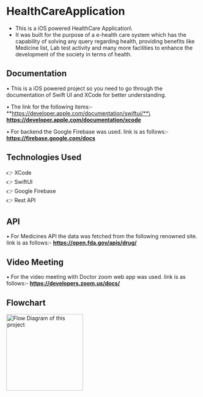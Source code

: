 # HealthCareApplication
- This is a iOS powered HealthCare Application\
- It was built for the purpose of a e-health care system which has the capability of solving any query regarding health, providing benefits like Medicine list, Lab test activity and many more facilities to enhance the development of the society in terms of health.

## Documentation

• This is a iOS powered project so you need to go through the documentation of Swift UI and XCode for better understanding.

• The link for the following items:- 
  **https://developer.apple.com/documentation/swiftui/**\
  **https://developer.apple.com/documentation/xcode**

• For backend the Google Firebase was used.
  link is as follows:- **https://firebase.google.com/docs**

## Technologies Used

👉 XCode\
👉 SwiftUI\
👉 Google Firebase\
👉 Rest API

## API

• For Medicines API the data was fetched from the following renowned site.
  link is as follows:- **https://open.fda.gov/apis/drug/**

## Video Meeting

• For the video meeting with Doctor zoom web app was used.
  link is as follows:- **https://developers.zoom.us/docs/**

## Flowchart

<img src="/Users/athul/Downloads/Flowchart.jpeg" alt="Flow Diagram of this project" width="200"/>







  
